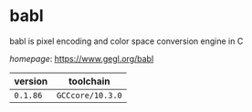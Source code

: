# babl

babl is pixel encoding and color space conversion engine in C

*homepage*: <https://www.gegl.org/babl>

version | toolchain
--------|----------
``0.1.86`` | ``GCCcore/10.3.0``
